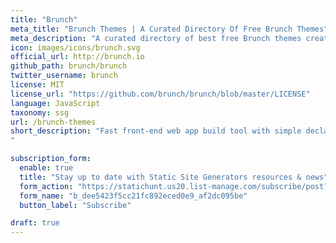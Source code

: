 ```yaml
---
title: "Brunch"
meta_title: "Brunch Themes | A Curated Directory Of Free Brunch Themes"
meta_description: "A curated directory of best free Brunch themes created by independent web designers & developers that are open source, MIT licensed & available for free to download. "
icon: images/icons/brunch.svg
official_url: http://brunch.io
github_path: brunch/brunch
twitter_username: brunch
license: MIT
license_url: "https://github.com/brunch/brunch/blob/master/LICENSE"
language: JavaScript
taxonomy: ssg
url: /brunch-themes
short_description: "Fast front-end web app build tool with simple declarative config and seamless incremental compilation for rapid development.Brunch lets you focus on what matters most — solving real problems instead of messing around with the glue.
"

subscription_form:
  enable: true
  title: "Stay up to date with Static Site Generators resources & news"
  form_action: "https://statichunt.us20.list-manage.com/subscribe/post?u=dee5423f5cc21fc892eced0e9&amp;id=af2dc095be"
  form_name: "b_dee5423f5cc21fc892eced0e9_af2dc095be"
  button_label: "Subscribe"

draft: true
---
```


